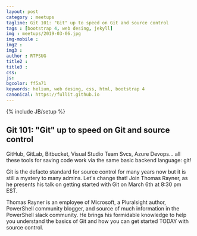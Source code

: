 ```yaml
---
layout: post
category : meetups
tagline: Git 101: "Git" up to speed on Git and source control
tags : [bootstrap 4, web desing, jekyll]
img : meetups/2019-03-06.jpg
img-mobile : 
img2 : 
img3 : 
author : RTPSUG
title2 : 
title3 : 
css: 
js: 
bgcolor: ff5a71
keywords: helium, web desing, css, html, bootstrap 4
canonical: https://fullit.github.io
---
```

{% include JB/setup %}

## Git 101: "Git" up to speed on Git and source control

GitHub, GitLab, Bitbucket, Visual Studio Team Svcs, Azure Devops... all these tools for saving code work via the same basic backend language: git!<!--more-->

Git is the defacto standard for source control for many years now but it is still a mystery to many admins. Let's change that! Join Thomas Rayner, as he presents his talk on getting started with Git on March 6th at 8:30 pm EST.

Thomas Rayner is an employee of Microsoft, a Pluralsight author, PowerShell community blogger, and source of much information in the PowerShell slack community. He brings his formidable knowledge to help you understand the basics of Git and how you can get started TODAY with source control.
